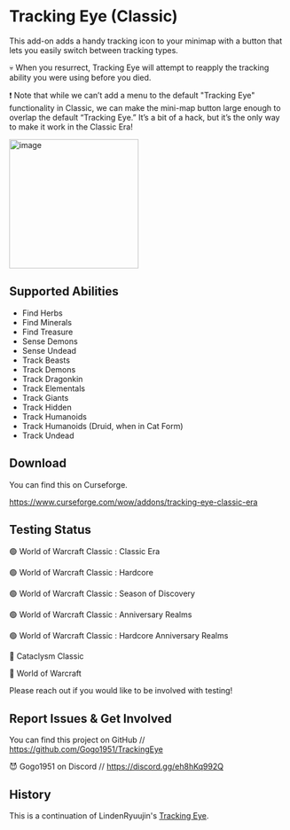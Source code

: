# Tracking Eye (Classic)

This add-on adds a handy tracking icon to your minimap with a button that lets you easily switch between tracking types.

💀 When you resurrect, Tracking Eye will attempt to reapply the tracking ability you were using before you died.

❗ Note that while we can’t add a menu to the default "Tracking Eye" functionality in Classic, we can make the mini-map button large enough to overlap the default “Tracking Eye.” It’s a bit of a hack, but it’s the only way to make it work in the Classic Era!

<img width="233" alt="image" src="https://github.com/user-attachments/assets/9d432d0c-1f48-4678-a5d3-12aafc8fc685" />


## Supported Abilities

* Find Herbs
* Find Minerals
* Find Treasure
* Sense Demons
* Sense Undead
* Track Beasts
* Track Demons
* Track Dragonkin
* Track Elementals
* Track Giants
* Track Hidden
* Track Humanoids
* Track Humanoids (Druid, when in Cat Form)
* Track Undead

## Download

You can find this on Curseforge.

https://www.curseforge.com/wow/addons/tracking-eye-classic-era

## Testing Status

🟢 World of Warcraft Classic : Classic Era

🟢 World of Warcraft Classic : Hardcore

🟢 World of Warcraft Classic : Season of Discovery

🟢 World of Warcraft Classic : Anniversary Realms

🟢 World of Warcraft Classic : Hardcore Anniversary Realms

🔴 Cataclysm Classic

🔴 World of Warcraft

Please reach out if you would like to be involved with testing!

## Report Issues & Get Involved

You can find this project on GitHub // https://github.com/Gogo1951/TrackingEye

😈 Gogo1951 on Discord // https://discord.gg/eh8hKq992Q

## History

This is a continuation of LindenRyuujin's [Tracking Eye](https://www.curseforge.com/wow/addons/tracking-eye).
